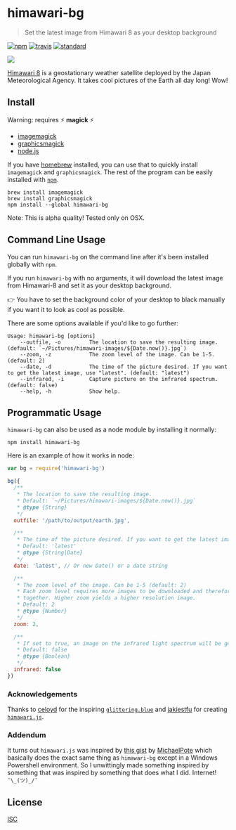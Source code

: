 # himawari-bg

> Set the latest image from Himawari 8 as your desktop background

[![npm][npm-image]][npm-url]
[![travis][travis-image]][travis-url]
[![standard][standard-image]][standard-url]

[npm-image]: https://img.shields.io/npm/v/himawari-bg.svg?style=flat-square
[npm-url]: https://www.npmjs.com/package/himawari-bg
[travis-image]: https://img.shields.io/travis/ngoldman/himawari-bg.svg?style=flat-square
[travis-url]: https://travis-ci.org/ngoldman/himawari-bg
[standard-image]: https://img.shields.io/badge/code%20style-standard-brightgreen.svg?style=flat-square
[standard-url]: http://npm.im/standard

![](screenshot.jpg)

[Himawari 8](http://himawari8.nict.go.jp) is a geostationary weather satellite deployed by the Japan Meteorological Agency. It takes cool pictures of the Earth all day long! Wow!

## Install

Warning: requires :zap: **magick** :zap:

* [imagemagick](http://www.imagemagick.org/script/index.php)
* [graphicsmagick](http://www.graphicsmagick.org)
* [node.js](https://nodejs.org/en/download/)

If you have [homebrew](http://brew.sh/) installed, you can use that to quickly install `imagemagick` and `graphicsmagick`. The rest of the program can be easily installed with [`npm`](https://www.npmjs.com/).

```
brew install imagemagick
brew install graphicsmagick
npm install --global himawari-bg
```

Note: This is alpha quality! Tested only on OSX.

## Command Line Usage

You can run `himawari-bg` on the command line after it's been installed globally with `npm`.

If you run `himawari-bg` with no arguments, it will download the latest image from Himawari-8 and set it as your desktop background.

:point_right: You have to set the background color of your desktop to black manually if you want it to look as cool as possible.

There are some options available if you'd like to go further:

```
Usage: himawari-bg [options]
    --outfile, -o         The location to save the resulting image. (default: `~/Pictures/himawari-images/${Date.now()}.jpg`)
    --zoom, -z            The zoom level of the image. Can be 1-5. (default: 2)
    --date, -d            The time of the picture desired. If you want to get the latest image, use "latest". (default: "latest")
    --infrared, -i        Capture picture on the infrared spectrum. (default: false)
    --help, -h            Show help.
```

## Programmatic Usage

`himawari-bg` can also be used as a node module by installing it normally:

```
npm install himawari-bg
```

Here is an example of how it works in node:

```js
var bg = require('himawari-bg')

bg({
  /**
   * The location to save the resulting image.
   * Default: `~/Pictures/himawari-images/${Date.now()}.jpg`
   * @type {String}
   */
  outfile: '/path/to/output/earth.jpg',

  /**
   * The time of the picture desired. If you want to get the latest image, use 'latest'.
   * Default: 'latest'
   * @type {String|Date}
   */
  date: 'latest', // Or new Date() or a date string

  /**
   * The zoom level of the image. Can be 1-5 (default: 2)
   * Each zoom level requires more images to be downloaded and therefore stitched
   * together. Higher zoom yields a higher resolution image.
   * Default: 2
   * @type {Number}
   */
  zoom: 2,

  /**
   * If set to true, an image on the infrared light spectrum will be generated
   * Default: false
   * @type {Boolean}
   */
  infrared: false
})
```

### Acknowledgements

Thanks to [celoyd](https://github.com/celoyd) for the inspiring [`glittering.blue`](https://glittering.blue/) and [jakiestfu](https://github.com/jakiestfu) for creating [`himawari.js`](https://github.com/jakiestfu/himawari.js).

### Addendum

It turns out `himawari.js` was inspired by [this gist](https://gist.github.com/MichaelPote/92fa6e65eacf26219022) by [MichaelPote](https://github.com/MichaelPote) which basically does the exact same thing as `himawari-bg` except in a Windows Powershell environment. So I unwittingly made something inspired by something that was inspired by something that does what I did. Internet! `¯\_(ツ)_/¯`

## License

[ISC](LICENSE.md)
